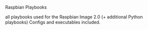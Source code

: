 Raspbian Playbooks

all playbooks used for the Raspbian Image 2.0 (+ additional Python playbooks)
Configs and executables included.
